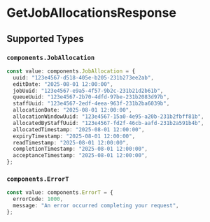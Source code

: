 # GetJobAllocationsResponse


## Supported Types

### `components.JobAllocation`

```typescript
const value: components.JobAllocation = {
  uuid: "123e4567-d518-405e-b205-231b273ee2ab",
  editDate: "2025-08-01 12:00:00",
  jobUuid: "123e4567-e9a5-4f57-9b2c-231b21d2b61b",
  queueUuid: "123e4567-2b70-4dfd-97be-231b2083d97b",
  staffUuid: "123e4567-2edf-4eea-963f-231b2ba6039b",
  allocationDate: "2025-08-01 12:00:00",
  allocationWindowUuid: "123e4567-15a0-4e95-a20b-231b2fbff81b",
  allocatedByStaffUuid: "123e4567-fd2f-46cb-aafd-231b2a591b4b",
  allocatedTimestamp: "2025-08-01 12:00:00",
  expiryTimestamp: "2025-08-01 12:00:00",
  readTimestamp: "2025-08-01 12:00:00",
  completionTimestamp: "2025-08-01 12:00:00",
  acceptanceTimestamp: "2025-08-01 12:00:00",
};
```

### `components.ErrorT`

```typescript
const value: components.ErrorT = {
  errorCode: 1000,
  message: "An error occurred completing your request",
};
```

